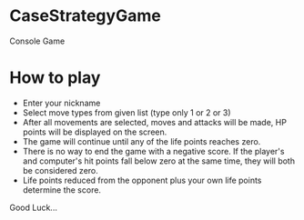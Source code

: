 # CaseStrategyGame
Console Game

How to play
=

* Enter your nickname
* Select move types from given list (type only 1 or 2 or 3)
* After all movements are selected, moves and attacks will be made, HP points will be displayed on the screen.
* The game will continue until any of the life points reaches zero.
* There is no way to end the game with a negative score. If the player's and computer's hit points fall below zero at the same time, they will both be considered zero.
* Life points reduced from the opponent plus your own life points determine the score.

Good Luck...
